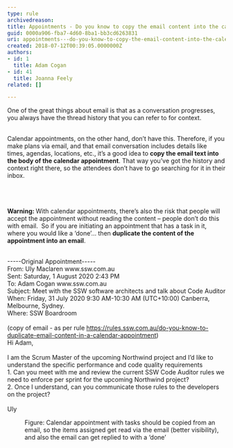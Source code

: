 ```yaml
---
type: rule
archivedreason: 
title: Appointments - Do you know to copy the email content into the calendar appointment?
guid: 0000a906-fba7-4d60-8ba1-bb3cd6263831
uri: appointments---do-you-know-to-copy-the-email-content-into-the-calendar-appointment
created: 2018-07-12T00:39:05.0000000Z
authors:
- id: 1
  title: Adam Cogan
- id: 41
  title: Joanna Feely
related: []

---
```



​​​​One of the great things about email is that as a conversation progresses, you always have the thread history that you can refer to for context.&#160;<div><br><div>Calendar appointments, on the other hand, don’t have this. Therefore, if you make plans via email, and that email conversation includes details like times, agendas, locations, etc., it’s a good idea to <b>copy the email text&#160;into the body of the calendar appointment</b>.&#160;​That way you’ve got the history and context right there, so the attendees don’t have to go searching for it in their inbox.<br><br></div></div>
<br><excerpt class='endintro'></excerpt><br>
<p><b>Warning&#58; </b>With calendar appointments, there’s also the risk that people will accept the appointment without reading the content – people don’t do this with email.&#160; So if you are initiating an appointment that has a task in it, where you would like a ‘done’… then <strong>duplicate the content of the appointment into an email</strong>.​<br><br></p><p class="ssw15-rteElement-GreyBox">-----Original Appointment-----<br>From&#58; Uly Maclaren www.ssw.com.au<br>Sent&#58; Saturday, 1 August 2020 2&#58;43 PM<br>To&#58; Adam Cogan www.ssw.com.au<br>Subject&#58; Meet with the SSW software architects and talk about Code Auditor<br>When&#58; Friday, 31 July 2020 9&#58;30 AM-10&#58;30 AM (UTC+10&#58;00) Canberra, Melbourne, Sydney.<br>Where&#58; SSW Boardroom<br><br>(copy of email - as per rule <a href="/_layouts/15/FIXUPREDIRECT.ASPX?WebId=3dfc0e07-e23a-4cbb-aac2-e778b71166a2&amp;TermSetId=07da3ddf-0924-4cd2-a6d4-a4809ae20160&amp;TermId=22e823d0-a5e6-4682-bfab-c44ece74d6c6">https&#58;//rules.ssw.com.au/do-you-know-to-duplicate-email-content-in-a-calendar-appointment</a>)<br>Hi Adam,<br><br>I am the Scrum Master of the upcoming Northwind project and I’d like to understand the specific performance and code quality requirements<br>1. Can you meet with me and review the current SSW Code Auditor rules we need to enforce per sprint for the upcoming Northwind project?<br>2. Once I understand, can you communicate those rules to the developers on the project?<br><br>Uly</p><dd class="ssw15-rteElement-FigureNormal">Figure&#58; Calendar appointment with tasks should be copied from an email, so the items assigned get read via the email (better visibility), and also the email can get replied to with a ‘done’​<br><br></dd>


